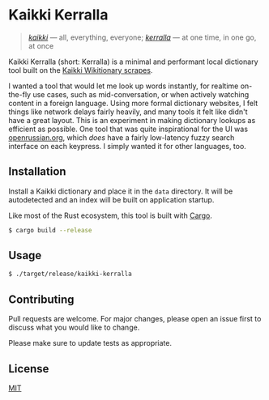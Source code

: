 # Kaikki Kerralla

> [*kaikki*](https://kaikki.org/) &mdash; all, everything, everyone;
> [*kerralla*](https://kaikki.org/dictionary/Finnish/meaning/k/ke/kerralla.html)
> &mdash; at one time, in one go, at once

Kaikki Kerralla (short: Kerralla) is a minimal and performant local dictionary tool built on the
[Kaikki Wikitionary scrapes](https://kaikki.org/).

I wanted a tool that would let me look up words instantly, for realtime
on-the-fly use cases, such as mid-conversation, or when actively watching
content in a foreign language. Using more formal dictionary websites, I felt
things like network delays fairly heavily, and many tools it felt like didn't
have a great layout. This is an experiment in making dictionary lookups as
efficient as possible. One tool that was quite inspirational for the UI was
[openrussian.org](https://en.openrussian.org/), which *does* have a fairly
low-latency fuzzy search interface on each keypress. I simply wanted it for
other languages, too.

## Installation

Install a Kaikki dictionary and place it in the `data` directory. It will be
autodetected and an index will be built on application startup.

Like most of the Rust ecosystem, this tool is built with
[Cargo](https://www.rust-lang.org/).

```bash
$ cargo build --release
```

## Usage

```bash
$ ./target/release/kaikki-kerralla
```

## Contributing

Pull requests are welcome. For major changes, please open an issue first to
discuss what you would like to change.

Please make sure to update tests as appropriate.

## License

[MIT](https://choosealicense.com/licenses/mit/)
